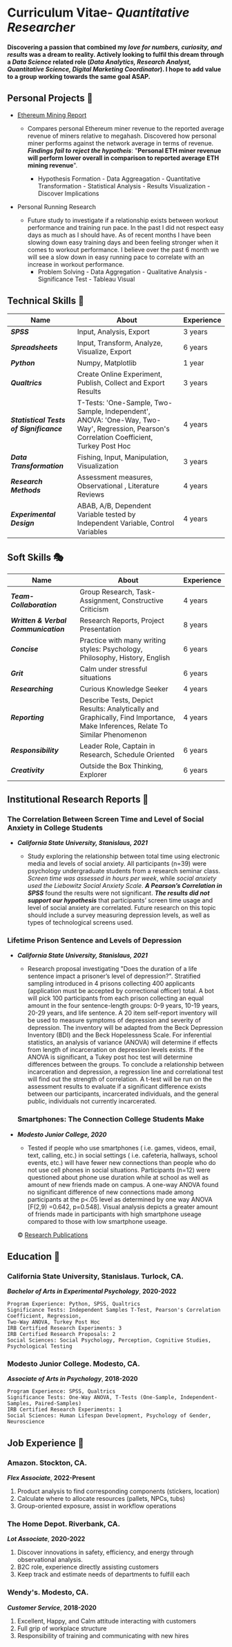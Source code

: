 # **Curriculum Vitae**- *Quantitative Researcher*
#### Discovering a passion that combined my *love for numbers, curiosity, and results* was a dream to reality. Actively looking to fulfil this dream through a *Data Science* related role (***Data Analytics, Research Analyst, Quantitative Science, Digital Marketing Coordinator***). I hope to add value to a group working towards the same goal ASAP.

## Personal Projects :star2:
  - [Ethereum Mining Report](https://github.com/akeyess/Eth_Mining_Research)
    
    - Compares personal Ethereum miner revenue to the reported average revenue of miners relative to megahash. Discovered how personal miner performs against the network average in terms of revenue. ***Findings fail to reject the hypotheis***: "**Personal ETH miner revenue will perform lower overall in comparison to reported average ETH mining revenue**".
    
      - Hypothesis Formation - Data Aggreagation - Quantitative Transformation - Statistical Analysis - Results Visualization - 
      Discover Implications
    
  - Personal Running Research
  
    - Future study to investigate if a relationship exists between workout performance and training run pace. In the past I did not respect easy days as much as I should have. As of recent months I have been slowing down easy training days and been feeling stronger when it comes to workout performance. I believe over the past 6 month we will see a slow down in easy running pace to correlate with an increase in workout performance.
      - Problem Solving - Data Aggregation - Qualitative Analysis - Significance Test - Tableau Visual
  
  ## Technical Skills :bookmark_tabs:
| Name | About | Experience |
| ----------- | ----------- | ----------- |
| ***SPSS*** | Input, Analysis, Export | 3 years |
| ***Spreadsheets*** | Input, Transform, Analyze, Visualize, Export | 6 years |
| ***Python*** | Numpy, Matplotlib | 1 year |
| ***Qualtrics*** | Create Online Experiment, Publish, Collect and Export Results | 3 years |
| ***Statistical Tests of Significance*** | T-Tests: 'One-Sample, Two-Sample, Independent', ANOVA: 'One-Way, Two-Way', Regression, Pearson's Correlation Coefficient, Turkey Post Hoc | 4 years |
| ***Data Transformation*** | Fishing, Input, Manipulation, Visualization | 3 years |
| ***Research Methods*** | Assessment measures, Observational , Literature Reviews | 4 years |
| ***Experimental Design*** | ABAB, A/B, Dependent Variable tested by Independent Variable, Control Variables | 4 years | 
  
  ## Soft Skills :performing_arts:
  | Name | About | Experience |
| ----------- | ----------- | ----------- |
| ***Team-Collaboration*** | Group Research, Task-Assignment, Constructive Criticism | 4 years |
| ***Written & Verbal Communication*** | Research Reports, Project Presentation | 8 years |
| ***Concise*** | Practice with many writing styles: Psychology, Philosophy, History, English | 6 years |
| ***Grit*** | Calm under stressful situations | 6 years |
| ***Researching*** | Curious Knowledge Seeker | 4 years |
| ***Reporting*** | Describe Tests, Depict Results: Analytically and Graphically, Find Importance, Make Inferences, Relate To Similar Phenomenon| 4 years |
| ***Responsibility*** | Leader Role, Captain in Research, Schedule Oriented | 6 years |
| ***Creativity*** | Outside the Box Thinking, Explorer | 6 years |

## Institutional Research Reports 📖
  ### The Correlation Between Screen Time and Level of Social Anxiety in College Students 
- ***California State University, Stanislaus, 2021***
  
  - Study exploring the relationship between total time using electronic media and levels of social anxiety. All participants (n=39) were psychology undergraduate students from a research seminar class. *Screen time was assessed in hours per week*, while *social anxiety used the Liebowitz Social Anxiety Scale*. ***A Pearson’s Correlation in SPSS*** found the results were not significant. ***The results did not support our hypothesis*** that participants’ screen time usage and level of social anxiety are correlated. Future research on this topic should include a survey measuring depression levels, as well as types of technological screens used.

### Lifetime Prison Sentence and Levels of Depression 
- ***California State University, Stanislaus, 2021***
  
  - Research proposal investigating "Does the duration of a life sentence impact a prisoner’s level of depression?". Stratified sampling introduced in 4 prisons collecting 400 applicants (application must be accepted by correctional officer) total. A bot will pick 100 participants from each prison collecting an equal amount in the four sentence-length groups: 0-9 years, 10-19 years, 20-29 years, and life sentence. A 20 item self-report inventory will be used to measure symptoms of depression and severity of depression. The inventory will be adapted from the Beck Depression Inventory (BDI) and the Beck Hopelessness Scale. For inferential statistics, an analysis of variance (ANOVA) will determine if effects from length of incarceration on depression levels exists. If the ANOVA is significant, a Tukey post hoc test will determine differences between the groups. To conclude a relationship between incarceration and depression, a regression line and correlational test will find out the strength of correlation. A t-test will be run on the assessment results to evaluate if a significant difference exists between our participants, incarcerated individuals, and the general public, individuals not currently incarcerated.
    
  ### Smartphones: The Connection College Students Make 
- ***Modesto Junior College, 2020***
  
  - Tested if people who use smartphones ( i.e. games, videos, email, text, calling, etc.) in social settings ( i.e. cafeteria, hallways, school events, etc.) will have fewer new connections than people who do not use cell phones in social situations. Participants (n=12) were questioned about phone use duration while at school as well as amount of new friends made on campus. A one-way ANOVA found no significant difference of new connections made among participants at the p<.05 level as
determined by one way ANOVA [F(2,9) =0.642, p=0.548]. Visual analysis depicts a greater amount of friends made in participants with high smartphone useage compared to those with low smartphone useage.
  
  ©️ [Research Publications](https://andrewkeyes2.wixsite.com/andrewkeyes/research)

## Education :school:
 ### California State University, Stanislaus. Turlock, CA.
  ***Bachelor of Arts in Experimental Psychology***, **2020-2022**
  
    Program Experience: Python, SPSS, Qualtrics
    Significance Tests: Independent Samples T-Test, Pearson's Correlation Coefficient, Regression,
    Two-Way ANOVA, Turkey Post Hoc
    IRB Certified Research Experiments: 3
    IRB Certified Research Proposals: 2
    Social Sciences: Social Psychology, Perception, Cognitive Studies, Psychological Testing
    
  ### Modesto Junior College. Modesto, CA.
  ***Associate of Arts in Psychology***, **2018-2020**
  
    Program Experience: SPSS, Qualtrics
    Significance Tests: One-Way ANOVA, T-Tests (One-Sample, Independent-Samples, Paired-Samples)
    IRB Certified Research Experiments: 1
    Social Sciences: Human Lifespan Development, Psychology of Gender, Neuroscience

## Job Experience :scroll:
  ### Amazon. Stockton, CA.
  ***Flex Associate***, **2022-Present**
  
  1. Product analysis to find corresponding components (stickers, location)
  2. Calculate where to allocate resources (pallets, NPCs, tubs)
  3. Group-oriented exposure, assist in workflow operations
  
  ### The Home Depot. Riverbank, CA.
  ***Lot Associate***, **2020-2022**
  
  1. Discover innovations in safety, efficiency, and energy through observational analysis.
  2. B2C role, experience directly assisting customers
  3. Keep track and estimate needs of departments to fulfill each
    
  ### Wendy's. Modesto, CA.
  ***Customer Service***, **2018-2020**
  
  1. Excellent, Happy, and Calm attitude interacting with customers
  2. Full grip of workplace structure
  3. Responsibility of training and communicating with new hires

